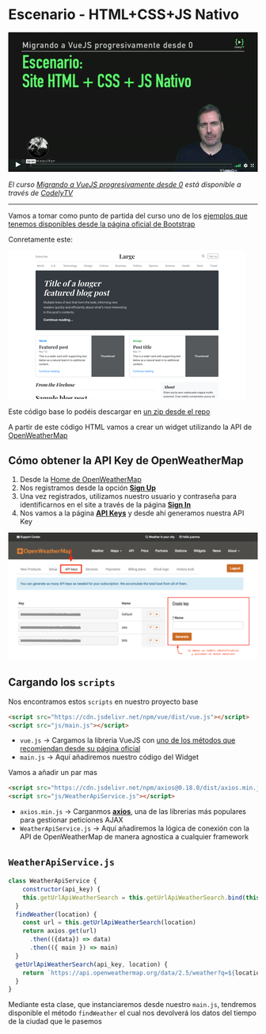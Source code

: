 # Escenario - HTML+CSS+JS Nativo

[![Escenario - HTML+CSS+JS Nativo](./img/cover-escenario.png)](https://pro.codely.tv/library/migrando-a-vuejs-progresivamente-desde-0)  

_El curso [Migrando a VueJS progresivamente desde 0](https://pro.codely.tv/library/migrando-a-vuejs-progresivamente-desde-0) está disponible a través de [CodelyTV](https://pro.codely.tv/)_


---

Vamos a tomar como punto de partida del curso uno de los [ejemplos que tenemos disponibles desde la página oficial de Bootstrap](https://getbootstrap.com/docs/4.3/examples/)

Conretamente este:

[![Blog](./img/blog.png)](https://getbootstrap.com/docs/4.3/examples/blog/)  

Este código base lo podéis descargar en [un zip desde el repo](https://github.com/CodelyTV/vue-progressive-migration-course/raw/master/01-HTML-CSS/_download/proyecto-base.zip)

A partir de este código HTML vamos a crear un widget utilizando la API de [OpenWeatherMap](https://openweathermap.org/)

## Cómo obtener la API Key de OpenWeatherMap

1. Desde la [Home de OpenWeatherMap](https://openweathermap.org/)
2. Nos registramos desde la opción [**Sign Up**](https://home.openweathermap.org/users/sign_up)
3. Una vez registrados, utilizamos nuestro usuario y contraseña para identificarnos en el site a través de la página [**Sign In**](https://home.openweathermap.org/users/sign_in)
4. Nos vamos a la página [**API Keys**](https://home.openweathermap.org/api_keys) y desde ahí generamos nuestra API Key

[![API keys](./img/api-keys-openweathermap.png)](https://home.openweathermap.org/api_keys)  

## Cargando los `scripts` 

Nos encontramos estos `scripts` en nuestro proyecto base

```html
<script src="https://cdn.jsdelivr.net/npm/vue/dist/vue.js"></script>
<script src="js/main.js"></script>
```

- `vue.js` → Cargamos la libreria VueJS con [uno de los métodos que recomiendan desde su página oficial](https://vuejs.org/v2/guide/#Getting-Started)
- `main.js` → Aquí añadiremos nuestro código del Widget

Vamos a añadir un par mas

```html
<script src="https://cdn.jsdelivr.net/npm/axios@0.18.0/dist/axios.min.js"></script>
<script src="js/WeatherApiService.js"></script>
```

- `axios.min.js` → Carganmos [**axios**](https://github.com/axios/axios), una de las librerias más populares para gestionar peticiones AJAX 
- `WeatherApiService.js` → Aquí añadiremos la lógica de conexión con la API de OpenWeatherMap de manera agnostica a cualquier framework


## `WeatherApiService.js`

```js
class WeatherApiService {
	constructor(api_key) {
  	this.getUrlApiWeatherSearch = this.getUrlApiWeatherSearch.bind(this, api_key)
  }
  findWeather(location) {
  	const url = this.getUrlApiWeatherSearch(location)
    return axios.get(url)
      .then(({data}) => data)
      .then(({ main }) => main)
  }
  getUrlApiWeatherSearch(api_key, location) {
    return `https://api.openweathermap.org/data/2.5/weather?q=${location}&units=metric&appid=${api_key}`
  }
}
```

Mediante esta clase, que instanciaremos desde nuestro `main.js`, tendremos disponible el método `findWeather` el cual nos devolverá los datos del tiempo de la ciudad que le pasemos